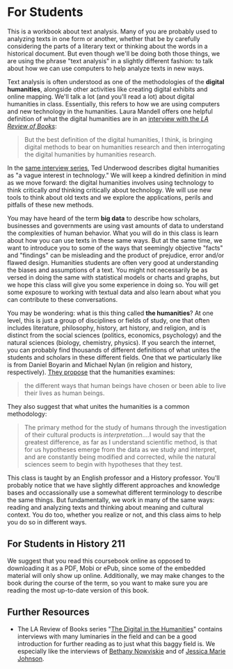 # For Students

This is a workbook about text analysis. Many of you are probably used to analyzing texts in one form or another, whether that be by carefully considering the parts of a literary text or thinking about the words in a historical document. But even though we'll be doing both those things, we are using the phrase "text analysis" in a slightly different fashion: to talk about how we can use computers to help analyze texts in new ways.

Text analysis is often understood as one of the methodologies of the **digital humanities**, alongside other activities like creating digital exhibits and online mapping. We'll talk a lot \(and you'll read a lot\) about digital humanities in class. Essentially, this refers to how we are using computers and new technology in the humanities. Laura Mandell offers one helpful definition of what the digital humanities are in an [interview with the *LA Review of Books*](https://lareviewofbooks.org/article/digital-humanities-interview-laura-mandell/):

> But the best definition of the digital humanities, I think, is bringing digital methods to bear on humanities research and then interrogating the digital humanities by humanities research.

In the [same interview series](https://lareviewofbooks.org/article/digital-humanities-interview-ted-underwood/), Ted Underwood describes digital humanities as "a vague interest in technology." We will keep a kindred definition in mind as we move forward: the digital humanities involves using technology to think critically _and_ thinking critically about technology. We will use new tools to think about old texts and we explore the applications, perils and pitfalls of these new methods.

You may have heard of the term **big data** to describe how scholars, businesses and governments are using vast amounts of data to understand the complexities of human behavior. What you will do in this class is learn about how you can use texts in these same ways. But at the same time, we want to introduce you to some of the ways that seemingly objective "facts" and "findings" can be misleading and the product of prejudice, error and/or flawed design. Humanities students are often very good at understanding the biases and assumptions of a text. You might not necessarily be as versed in doing the same with statistical models or charts and graphs, but we hope this class will give you some experience in doing so. You will get some exposure to working with textual data and also learn about what you can contribute to these conversations.

You may be wondering: what is this thing called **the humanities**? At one level, this is just a group of disciplines or fields of study, one that often includes literature, philosophy, history, art history, and religion, and is distinct from the social sciences \(politics, economics, psychology\) and the natural sciences \(biology, chemistry, physics\). If you search the internet, you can probably find thousands of different definitions of what unites the students and scholars in these different fields. One that we particularly like is from Daniel Boyarin and Michael Nylan \(in religion and history, respectively\). [They propose](http://www.npr.org/sections/13.7/2015/10/26/452003593/the-humanities-what-s-the-big-idea) that the humanities examines:

> the different ways that human beings have chosen or been able to live their lives as human beings.

They also suggest that what unites the humanities is a common methodology:

> The primary method for the study of humans through the investigation of their cultural products is _interpretation_....I would say that the greatest difference, as far as I understand scientific method, is that for us hypotheses emerge from the data as we study and interpret, and are constantly being modified and corrected, while the natural sciences seem to begin with hypotheses that they test.

This class is taught by an English professor and a History professor.  You'll probably notice that we have slightly different approaches and knowledge bases and occassionally use a somewhat different terminology to describe the same things. But fundamentally, we work in many of the same ways: reading and analyzing texts and thinking about meaning and cultural context. You do too, whether you realize or not, and this class aims to help you do so in different ways.

## For Students in History 211

We suggest that you read this coursebook online as opposed to downloading it as a PDF, Mobi or ePub, since some of the embedded material will only show up online. Additionally, we may make changes to the book during the course of the term, so you want to make sure you are reading the most up-to-date version of this book.

## Further Resources

* The LA Review of Books series "[The Digital in the Humanities](https://lareviewofbooks.org/feature/the-digital-in-the-humanities)" contains interviews with many luminaries in the field and can be a good introduction for further reading as to just what this baggy field is. We especially like the interviews of [Bethany Nowviskie](https://lareviewofbooks.org/article/digital-humanities-interview-bethany-nowviskie) and of [Jessica Marie Johnson](https://lareviewofbooks.org/article/digital-humanities-interview-jessica-marie-johnson).
